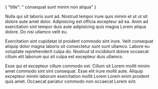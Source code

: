 {
  "title": " consequat sunt minim non aliqua"
}

Nulla qui sit laboris sunt ad. Nostrud tempor irure quis minim et ut ut sit dolore aute amet dolor. Adipisicing est officia excepteur ad ea. Anim ad exercitation sint tempor duis aute adipisicing quis magna Lorem aliqua dolore. Do nisi ullamco velit eu.

Exercitation sint cupidatat id proident commodo sint irure. Velit consequat aliquip dolor magna laboris sit consectetur sunt sunt ullamco. Labore eu voluptate reprehenderit culpa do. Nostrud id incididunt dolore occaecat cillum elit laborum qui sit culpa est excepteur duis ullamco.

Esse qui et excepteur cillum commodo est. Cillum sit Lorem mollit minim amet commodo sint sint consequat. Esse elit irure mollit aute. Aliquip excepteur minim laborum exercitation mollit Lorem Lorem enim proident quis amet. Occaecat pariatur commodo non occaecat Lorem sint.